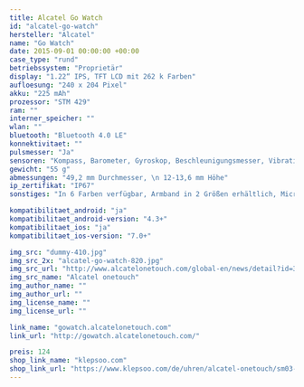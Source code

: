 ```yaml
---
title: Alcatel Go Watch
id: "alcatel-go-watch"
hersteller: "Alcatel"
name: "Go Watch"
date: 2015-09-01 00:00:00 +00:00
case_type: "rund"
betriebssystem: "Proprietär"
display: "1.22“ IPS, TFT LCD mit 262 k Farben"
aufloesung: "240 x 204 Pixel"
akku: "225 mAh"
prozessor: "STM 429"
ram: ""
interner_speicher: ""
wlan: ""
bluetooth: "Bluetooth 4.0 LE"
konnektivitaet: ""
pulsmesser: "Ja"
sensoren: "Kompass, Barometer, Gyroskop, Beschleunigungsmesser, Vibrationsmotor"
gewicht: "55 g"
abmessungen: "49,2 mm Durchmesser, \n 12-13,6 mm Höhe"
ip_zertifikat: "IP67"
sonstiges: "In 6 Farben verfügbar, Armband in 2 Größen erhältlich, Micro-USB auf der Rückseite "

kompatibilitaet_android: "ja"
kompatibilitaet_android-version: "4.3+"
kompatibilitaet_ios: "ja"
kompatibilitaet_ios-version: "7.0+"

img_src: "dummy-410.jpg"
img_src_2x: "alcatel-go-watch-820.jpg"
img_src_url: "http://www.alcatelonetouch.com/global-en/news/detail?id=3157"
img_src_name: "Alcatel onetouch"
img_author_name: ""
img_author_url: ""
img_license_name: ""
img_license_url: ""

link_name: "gowatch.alcatelonetouch.com"
link_url: "http://gowatch.alcatelonetouch.com/"

preis: 124
shop_link_name: "klepsoo.com"
shop_link_url: "https://www.klepsoo.com/de/uhren/alcatel-onetouch/sm03-2aalwe7.html/"
---
```

